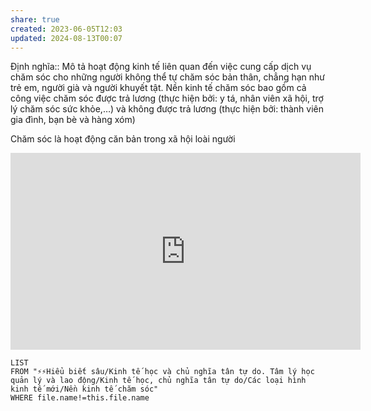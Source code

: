 ```yaml
---
share: true
created: 2023-06-05T12:03
updated: 2024-08-13T00:07
---
```

Định nghĩa:: Mô tả hoạt động kinh tế liên quan đến việc cung cấp dịch vụ chăm sóc cho những người không thể tự chăm sóc bản thân, chẳng hạn như trẻ em, người già và người khuyết tật. Nền kinh tế chăm sóc bao gồm cả công việc chăm sóc được trả lương (thực hiện bởi: y tá, nhân viên xã hội, trợ lý chăm sóc sức khỏe,…) và không được trả lương (thực hiện bởi: thành viên gia đình, bạn bè và hàng xóm)

Chăm sóc là hoạt động căn bản trong xã hội loài người

<iframe width="560" height="315" src="https://www.youtube.com/embed/5LX51zdidWA" title="YouTube video player" frameborder="0" allow="accelerometer; autoplay; clipboard-write; encrypted-media; gyroscope; picture-in-picture; web-share" allowfullscreen></iframe>

```dataview
LIST
FROM "⚡⚡Hiểu biết sâu/Kinh tế học và chủ nghĩa tân tự do. Tâm lý học quản lý và lao động/Kinh tế học, chủ nghĩa tân tự do/Các loại hình kinh tế mới/Nền kinh tế chăm sóc" 
WHERE file.name!=this.file.name
```

